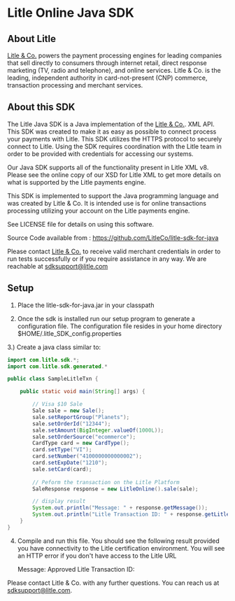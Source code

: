 Litle Online Java SDK
=====================

About Litle
------------
[Litle &amp; Co.](http://www.litle.com) powers the payment processing engines for leading companies that sell directly to consumers through  internet retail, direct response marketing (TV, radio and telephone), and online services. Litle & Co. is the leading, independent authority in card-not-present (CNP) commerce, transaction processing and merchant services.


About this SDK
--------------
The Litle Java SDK is a Java implementation of the [Litle &amp; Co.](http://www.litle.com). XML API. This SDK was created to make it as easy as possible to connect process your payments with Litle.  This SDK utilizes  the HTTPS protocol to securely connect to Litle.  Using the SDK requires coordination with the Litle team in order to be provided with credentials for accessing our systems.

Our Java SDK supports all of the functionality present in Litle XML v8. Please see the online copy of our XSD for Litle XML to get more details on what is supported by the Litle payments engine.

This SDK is implemented to support the Java programming language and was created by Litle & Co. It is intended use is for online transactions processing utilizing your account on the Litle payments engine.

See LICENSE file for details on using this software.

Source Code available from : https://github.com/LitleCo/litle-sdk-for-java

Please contact [Litle &amp; Co.](http://www.litle.com) to receive valid merchant credentials in order to run tests successfully or if you require assistance in any way.  We are reachable at sdksupport@litle.com

Setup
-----

1) Place the litle-sdk-for-java.jar in your classpath 

2) Once the sdk is installed run our setup program to generate a configuration file.  The configuration file resides in your home directory
$HOME/.litle_SDK_config.properties

3.) Create a java class similar to:  

```java
import com.litle.sdk.*;
import com.litle.sdk.generated.*

public class SampleLitleTxn {

	public static void main(String[] args) {

		// Visa $10 Sale
		Sale sale = new Sale();
		sale.setReportGroup("Planets");
		sale.setOrderId("12344");
		sale.setAmount(BigInteger.valueOf(1000L));
		sale.setOrderSource("ecommerce");
		CardType card = new CardType();
		card.setType("VI");
		card.setNumber("4100000000000002");
		card.setExpDate("1210");
		sale.setCard(card);
		
		// Peform the transaction on the Litle Platform
		SaleResponse response = new LitleOnline().sale(sale);

		// display result
		System.out.println("Message: " + response.getMessage());
		System.out.println("Litle Transaction ID: " + response.getLitleTxnId());
	}
}
```

4) Compile and run this file.  You should see the following result provided you have connectivity to the Litle certification environment.  You will see an HTTP error if you don't have access to the Litle URL

    Message: Approved
    Litle Transaction ID: <your-numeric-litle-txn-id>


Please contact Litle & Co. with any further questions.   You can reach us at sdksupport@litle.com.
